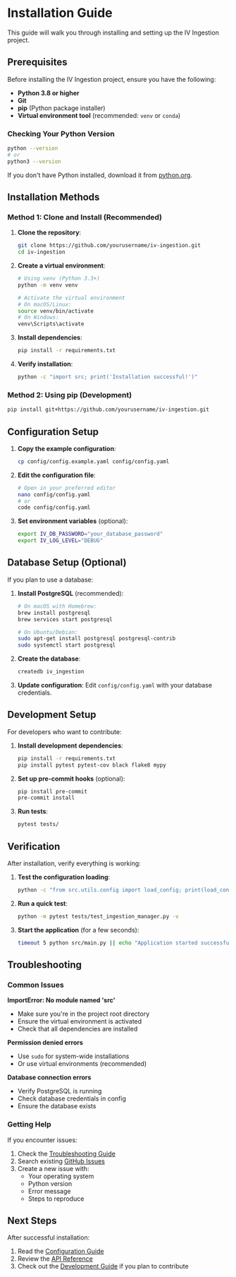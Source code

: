 # Installation Guide

This guide will walk you through installing and setting up the IV Ingestion project.

## Prerequisites

Before installing the IV Ingestion project, ensure you have the following:

- **Python 3.8 or higher**
- **Git**
- **pip** (Python package installer)
- **Virtual environment tool** (recommended: `venv` or `conda`)

### Checking Your Python Version

```bash
python --version
# or
python3 --version
```

If you don't have Python installed, download it from [python.org](https://python.org).

## Installation Methods

### Method 1: Clone and Install (Recommended)

1. **Clone the repository**:
   ```bash
   git clone https://github.com/yourusername/iv-ingestion.git
   cd iv-ingestion
   ```

2. **Create a virtual environment**:
   ```bash
   # Using venv (Python 3.3+)
   python -m venv venv
   
   # Activate the virtual environment
   # On macOS/Linux:
   source venv/bin/activate
   # On Windows:
   venv\Scripts\activate
   ```

3. **Install dependencies**:
   ```bash
   pip install -r requirements.txt
   ```

4. **Verify installation**:
   ```bash
   python -c "import src; print('Installation successful!')"
   ```

### Method 2: Using pip (Development)

```bash
pip install git+https://github.com/yourusername/iv-ingestion.git
```

## Configuration Setup

1. **Copy the example configuration**:
   ```bash
   cp config/config.example.yaml config/config.yaml
   ```

2. **Edit the configuration file**:
   ```bash
   # Open in your preferred editor
   nano config/config.yaml
   # or
   code config/config.yaml
   ```

3. **Set environment variables** (optional):
   ```bash
   export IV_DB_PASSWORD="your_database_password"
   export IV_LOG_LEVEL="DEBUG"
   ```

## Database Setup (Optional)

If you plan to use a database:

1. **Install PostgreSQL** (recommended):
   ```bash
   # On macOS with Homebrew:
   brew install postgresql
   brew services start postgresql
   
   # On Ubuntu/Debian:
   sudo apt-get install postgresql postgresql-contrib
   sudo systemctl start postgresql
   ```

2. **Create the database**:
   ```bash
   createdb iv_ingestion
   ```

3. **Update configuration**:
   Edit `config/config.yaml` with your database credentials.

## Development Setup

For developers who want to contribute:

1. **Install development dependencies**:
   ```bash
   pip install -r requirements.txt
   pip install pytest pytest-cov black flake8 mypy
   ```

2. **Set up pre-commit hooks** (optional):
   ```bash
   pip install pre-commit
   pre-commit install
   ```

3. **Run tests**:
   ```bash
   pytest tests/
   ```

## Verification

After installation, verify everything is working:

1. **Test the configuration loading**:
   ```bash
   python -c "from src.utils.config import load_config; print(load_config())"
   ```

2. **Run a quick test**:
   ```bash
   python -m pytest tests/test_ingestion_manager.py -v
   ```

3. **Start the application** (for a few seconds):
   ```bash
   timeout 5 python src/main.py || echo "Application started successfully"
   ```

## Troubleshooting

### Common Issues

**ImportError: No module named 'src'**
- Make sure you're in the project root directory
- Ensure the virtual environment is activated
- Check that all dependencies are installed

**Permission denied errors**
- Use `sudo` for system-wide installations
- Or use virtual environments (recommended)

**Database connection errors**
- Verify PostgreSQL is running
- Check database credentials in config
- Ensure the database exists

### Getting Help

If you encounter issues:

1. Check the [Troubleshooting Guide](troubleshooting.md)
2. Search existing [GitHub Issues](https://github.com/yourusername/iv-ingestion/issues)
3. Create a new issue with:
   - Your operating system
   - Python version
   - Error message
   - Steps to reproduce

## Next Steps

After successful installation:

1. Read the [Configuration Guide](configuration.md)
2. Review the [API Reference](api.md)
3. Check out the [Development Guide](development.md) if you plan to contribute 